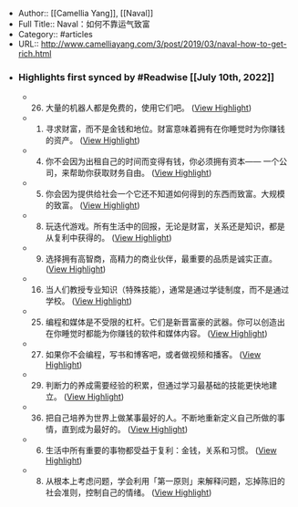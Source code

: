- Author:: [[Camellia Yang]], [[Naval]]
- Full Title:: Naval：如何不靠运气致富
- Category:: #articles
- URL:: http://www.camelliayang.com/3/post/2019/03/naval-how-to-get-rich.html
- ### Highlights first synced by #Readwise [[July 10th, 2022]]
    - 26. 大量的机器人都是免费的，使用它们吧。 ([View Highlight](https://instapaper.com/read/1520469986/20020147))
    - 1. 寻求财富，而不是金钱和地位。财富意味着拥有在你睡觉时为你赚钱的资产。 ([View Highlight](https://instapaper.com/read/1520469986/20020148))
    - 4. 你不会因为出租自己的时间而变得有钱，你必须拥有资本—— 一个公司，来帮助你获取财务自由。 ([View Highlight](https://instapaper.com/read/1520469986/20020151))
    - 5. 你会因为提供给社会一个它还不知道如何得到的东西而致富。大规模的致富。 ([View Highlight](https://instapaper.com/read/1520469986/20020153))
    - 8. 玩迭代游戏。所有生活中的回报，无论是财富，关系还是知识，都是从复利中获得的。 ([View Highlight](https://instapaper.com/read/1520469986/20020154))
    - 9. 选择拥有高智商，高精力的商业伙伴，最重要的品质是诚实正直。 ([View Highlight](https://instapaper.com/read/1520469986/20020157))
    - 16. 当人们教授专业知识（特殊技能），通常是通过学徒制度，而不是通过学校。 ([View Highlight](https://instapaper.com/read/1520469986/20020161))
    - 25. 编程和媒体是不受限的杠杆。它们是新晋富豪的武器。你可以创造出在你睡觉时都能为你赚钱的软件和媒体内容。 ([View Highlight](https://instapaper.com/read/1520469986/20020165))
    - 27. 如果你不会编程，写书和博客吧，或者做视频和播客。 ([View Highlight](https://instapaper.com/read/1520469986/20020167))
    - 29. 判断力的养成需要经验的积累，但通过学习最基础的技能更快地建立。 ([View Highlight](https://instapaper.com/read/1520469986/20020168))
    - 36. 把自己培养为世界上做某事最好的人。不断地重新定义自己所做的事情，直到成为最好的。 ([View Highlight](https://instapaper.com/read/1520469986/20020173))
    - 6. 生活中所有重要的事物都受益于复利：金钱，关系和习惯。 ([View Highlight](https://instapaper.com/read/1520469986/20020178))
    - 8. 从根本上考虑问题，学会利用「第一原则」来解释问题，忘掉陈旧的社会准则，控制自己的情绪。 ([View Highlight](https://instapaper.com/read/1520469986/20020182))
